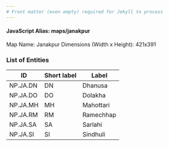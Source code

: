 ```yaml
---
# Front matter (even empty) required for Jekyll to process
---
```


#### JavaScript Alias: maps/janakpur

Map Name: Janakpur
Dimensions (Width x Height): 421x391






### List of Entities

ID | Short label | Label
---|---|---|
NP.JA.DN|DN|Dhanusa
NP.JA.DO|DO|Dolakha
NP.JA.MH|MH|Mahottari
NP.JA.RM|RM|Ramechhap
NP.JA.SA|SA|Sarlahi
NP.JA.SI|SI|Sindhuli